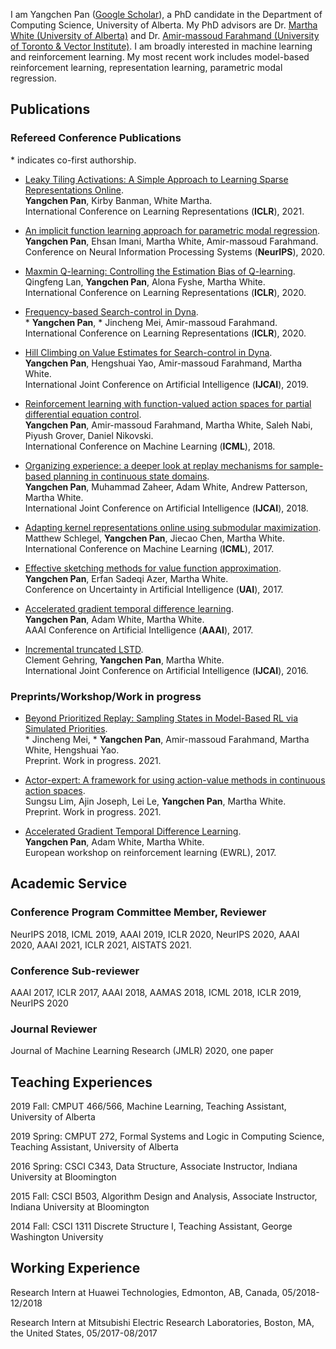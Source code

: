 I am Yangchen Pan ([Google Scholar](https://scholar.google.ca/citations?user=QyAsyYEAAAAJ&hl=en)), a PhD candidate in the Department of Computing Science, University of Alberta. 
My PhD advisors are Dr. [Martha White (University of Alberta)](https://webdocs.cs.ualberta.ca/~whitem/) and Dr. [Amir-massoud Farahmand (University of Toronto & Vector Institute)](http://academic.sologen.net). 
I am broadly interested in machine learning and reinforcement learning. My most recent work includes model-based reinforcement learning, representation learning, parametric modal regression. 

## Publications

### Refereed Conference Publications

   \* indicates co-first authorship. 

- [Leaky Tiling Activations: A Simple Approach to Learning Sparse Representations Online](https://openreview.net/forum?id=zElset1Klrp).  
  **Yangchen Pan**, Kirby Banman, White Martha.  
  International Conference on Learning Representations (**ICLR**), 2021.

- [An implicit function learning approach for parametric modal regression](https://arxiv.org/abs/2002.06195).  
  **Yangchen Pan**, Ehsan Imani, Martha White, Amir-massoud Farahmand.  
  Conference on Neural Information Processing Systems (**NeurIPS**), 2020.

- [Maxmin Q-learning: Controlling the Estimation Bias of Q-learning](https://openreview.net/forum?id=Bkg0u3Etwr).  
  Qingfeng Lan, **Yangchen Pan**, Alona Fyshe, Martha White.  
  International Conference on Learning Representations (**ICLR**), 2020.

- [Frequency-based Search-control in Dyna](https://openreview.net/forum?id=B1gskyStwr).  
  \* **Yangchen Pan**, \* Jincheng Mei, Amir-massoud Farahmand.  
  International Conference on Learning Representations (**ICLR**), 2020.

- [Hill Climbing on Value Estimates for Search-control in Dyna](https://arxiv.org/abs/1906.07791).  
  **Yangchen Pan**, Hengshuai Yao, Amir-massoud Farahmand, Martha White.  
  International Joint Conference on Artificial Intelligence (**IJCAI**), 2019.

- [Reinforcement learning with function-valued action spaces for partial differential equation control](https://arxiv.org/abs/1806.06931).  
  **Yangchen Pan**, Amir-massoud Farahmand, Martha White, Saleh Nabi, Piyush Grover, Daniel Nikovski.  
  International Conference on Machine Learning (**ICML**), 2018.

-	[Organizing experience: a deeper look at replay mechanisms for sample-based planning in continuous state domains](https://arxiv.org/abs/1806.04624).  
  **Yangchen Pan**, Muhammad Zaheer, Adam White, Andrew Patterson, Martha White.  
  International Joint Conference on Artificial Intelligence (**IJCAI**), 2018.

- [Adapting kernel representations online using submodular maximization](http://proceedings.mlr.press/v70/schlegel17a.html).  
  Matthew Schlegel, **Yangchen Pan**, Jiecao Chen, Martha White.  
  International Conference on Machine Learning (**ICML**), 2017.

- [Effective sketching methods for value function approximation](https://arxiv.org/abs/1708.01298).  
  **Yangchen Pan**, Erfan Sadeqi Azer, Martha White.  
  Conference on Uncertainty in Artificial Intelligence (**UAI**), 2017.

- [Accelerated gradient temporal difference learning](https://arxiv.org/abs/1611.09328).  
  **Yangchen Pan**, Adam White, Martha White.  
  AAAI Conference on Artificial Intelligence (**AAAI**), 2017.

- [Incremental truncated LSTD](https://arxiv.org/abs/1511.08495).  
  Clement Gehring, **Yangchen Pan**, Martha White.  
  International Joint Conference on Artificial Intelligence (**IJCAI**), 2016.

### Preprints/Workshop/Work in progress
- [Beyond Prioritized Replay: Sampling States in Model-Based RL via Simulated Priorities](https://arxiv.org/abs/2007.09569).  
  \* Jincheng Mei, \* **Yangchen Pan**, Amir-massoud Farahmand, Martha White, Hengshuai Yao.  
  Preprint. Work in progress. 2021.

- [Actor-expert: A framework for using action-value methods in continuous action spaces](https://arxiv.org/abs/1810.09103).  
  Sungsu Lim, Ajin Joseph, Lei Le, **Yangchen Pan**, Martha White.  
  Preprint. Work in progress. 2021.

- [Accelerated Gradient Temporal Difference Learning](https://arxiv.org/abs/1611.09328).  
  **Yangchen Pan**, Adam White, Martha White.  
  European workshop on reinforcement learning (EWRL), 2017.

## Academic Service

### Conference Program Committee Member, Reviewer

NeurIPS 2018, ICML 2019, AAAI 2019, ICLR 2020, NeurIPS 2020, AAAI 2020, AAAI 2021, ICLR 2021, AISTATS 2021.

### Conference Sub-reviewer

AAAI 2017, ICLR 2017, AAAI 2018, AAMAS 2018, ICML 2018, ICLR 2019, NeurIPS 2020

### Journal Reviewer

Journal of Machine Learning Research (JMLR) 2020, one paper

## Teaching Experiences

2019 Fall: CMPUT 466/566, Machine Learning, Teaching Assistant, University of Alberta

2019 Spring: CMPUT 272, Formal Systems and Logic in Computing Science, Teaching Assistant, University of Alberta

2016 Spring: CSCI C343, Data Structure, Associate Instructor, Indiana University at Bloomington

2015 Fall: CSCI B503, Algorithm Design and Analysis, Associate Instructor, Indiana University at Bloomington

2014 Fall: CSCI 1311 Discrete Structure I, Teaching Assistant, George Washington University

## Working Experience

Research Intern at Huawei Technologies, Edmonton, AB, Canada, 05/2018-12/2018

Research Intern at Mitsubishi Electric Research Laboratories, Boston, MA, the United States, 05/2017-08/2017
